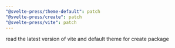 ```yaml
---
"@svelte-press/theme-default": patch
"@svelte-press/create": patch
"@svelte-press/vite": patch
---
```


read the latest version of vite and default theme for create package
